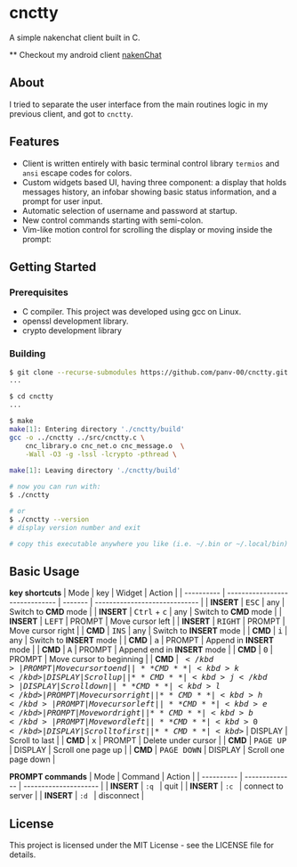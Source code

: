 # cnctty

A simple nakenchat client built in C.

** Checkout my android client [nakenChat](https://github.com/panv-00/nakenChat.git)

## About

I tried to separate the user interface from the main routines logic in my previous client, and got to `cnctty`.

## Features

- Client is written entirely with basic terminal control library `termios` and `ansi` escape codes for colors.
- Custom widgets based UI, having three component: a display that holds messages history, an infobar showing basic status information, and a prompt for user input.
- Automatic selection of username and password at startup.
- New control commands starting with semi-colon.
- Vim-like motion control for scrolling the display or moving inside the prompt:

## Getting Started

### Prerequisites

- C compiler. This project was developed using gcc on Linux.
- openssl development library.
- crypto development library

### Building

```bash
$ git clone --recurse-submodules https://github.com/panv-00/cnctty.git
...

$ cd cnctty
...

$ make
make[1]: Entering directory './cnctty/build'
gcc -o ../cnctty ../src/cnctty.c \
	cnc_library.o cnc_net.o cnc_message.o  \
	-Wall -O3 -g -lssl -lcrypto -pthread \
	
make[1]: Leaving directory './cnctty/build'

# now you can run with:
$ ./cnctty

# or
$ ./cnctty --version
# display version number and exit

# copy this executable anywhere you like (i.e. ~/.bin or ~/.local/bin)
```

## Basic Usage

**key shortcuts**
| Mode       | key                            | Widget  | Action                        |
| ---------- | ------------------------------ | ------- | ----------------------------- |
| **INSERT** | <kbd>ESC</kbd>                 | any     | Switch to **CMD** mode        |
| **INSERT** | <kbd>Ctrl</kbd> + <kbd>c</kbd> | any     | Switch to **CMD** mode        |
| **INSERT** | <kbd>LEFT</kbd>                | PROMPT  | Move cursor left              |
| **INSERT** | <kbd>RIGHT</kbd>               | PROMPT  | Move cursor right             |
| **CMD**    | <kbd>INS</kbd>                 | any     | Switch to **INSERT** mode     |
| **CMD**    | <kbd>i</kbd>                   | any     | Switch to **INSERT** mode     |
| **CMD**    | <kbd>a</kbd>                   | PROMPT  | Append in **INSERT** mode     |
| **CMD**    | <kbd>A</kbd>                   | PROMPT  | Append end in **INSERT** mode |
| **CMD**    | <kbd>0</kbd>                   | PROMPT  | Move cursor to beginning      |
| **CMD**    | <kbd>$</kbd>                   | PROMPT  | Move cursor to end            |
| **CMD**    | <kbd>k</kbd>                   | DISPLAY | Scroll up                     |
| **CMD**    | <kbd>j</kbd>                   | DISPLAY | Scroll down                   |
| **CMD**    | <kbd>l</kbd>                   | PROMPT  | Move cursor right             |
| **CMD**    | <kbd>h</kbd>                   | PROMPT  | Move cursor left              |
| **CMD**    | <kbd>e</kbd>                   | PROMPT  | Move word right               |
| **CMD**    | <kbd>b</kbd>                   | PROMPT  | Move word left                |
| **CMD**    | <kbd>0</kbd>                   | DISPLAY | Scroll to first               |
| **CMD**    | <kbd>$</kbd>                   | DISPLAY | Scroll to last                |
| **CMD**    | <kbd>x</kbd>                   | PROMPT  | Delete under cursor           |
| **CMD**    | <kbd>PAGE UP</kbd>             | DISPLAY | Scroll one page up            |
| **CMD**    | <kbd>PAGE DOWN</kbd>           | DISPLAY | Scroll one page down          |

**PROMPT commands**
| Mode       | Command        | Action                |
| ---------- | -------------- | --------------------- |
| **INSERT** | `:q `          | quit                  |
| **INSERT** | `:c `          | connect to server     |
| **INSERT** | `:d `          | disconnect            |

## License

This project is licensed under the MIT License - see the LICENSE file for details.
